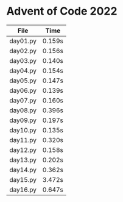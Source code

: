 # Advent of Code 2022

| File        | Time           |
| ------------- |:-------------:|
|day01.py|0.159s|
|day02.py|0.156s|
|day03.py|0.140s|
|day04.py|0.154s|
|day05.py|0.147s|
|day06.py|0.139s|
|day07.py|0.160s|
|day08.py|0.396s|
|day09.py|0.197s|
|day10.py|0.135s|
|day11.py|0.320s|
|day12.py|0.158s|
|day13.py|0.202s|
|day14.py|0.362s|
|day15.py|3.472s|
|day16.py|0.647s|
